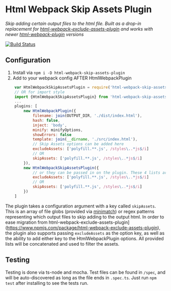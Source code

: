 # Html Webpack Skip Assets Plugin
_Skip adding certain output files to the html file. Built as a drop-in replacement for [html-webpack-exclude-assets-plugin](https://www.npmjs.com/package/html-webpack-exclude-assets-plugin) and works with newer [html-webpack-plugin](https://github.com/jantimon/html-webpack-plugin) versions_

[![Build Status](https://travis-ci.org/swimmadude66/html-webpack-skip-assets-plugin.svg?branch=master)](https://travis-ci.org/swimmadude66/html-webpack-skip-assets-plugin)

## Configuration

1. Install via `npm i -D html-webpack-skip-assets-plugin`
1. Add to your webpack config AFTER HtmlWebpackPlugin
```javascript
    var HtmlWebpackSkipAssetsPlugin = require('html-webpack-skip-assets-plugin').HtmlWebpackSkipAssetsPlugin;
    // OR for import style
    import {HtmlWebpackSkipAssetsPlugin} from 'html-webpack-skip-assets-plugin'
    ...
    plugins: [
        new HtmlWebpackPlugin({
            filename: join(OUTPUT_DIR, './dist/index.html'),
            hash: false,
            inject: 'body',
            minify: minifyOptions,
            showErrors: false
            template: join(__dirname, './src/index.html'),
            // Skip Assets options can be added here
            excludeAssets: ['polyfill.**.js', /styles\..*js$/i]
            // OR
            skipAssets: ['polyfill.**.js', /styles\..*js$/i]
        }),
        new HtmlWebpackSkipAssetsPlugin({
            // or they can be passed in on the plugin. These 4 lists are combined before running
            excludeAssets: ['polyfill.**.js', /styles\..*js$/i]
            // OR
            skipAssets: ['polyfill.**.js', /styles\..*js$/i]
        })
    ]
```

The plugin takes a configuration argument with a key called `skipAssets`. This is an array of file globs (provided via [minimatch](https://github.com/isaacs/minimatch)) or regex patterns representing which output files to skip adding to the output html. In order to ease migration from html-webpack-exclude-assets-plugin](https://www.npmjs.com/package/html-webpack-exclude-assets-plugin), the plugin also supports passing `excludeAssets` as the option key, as well as the ability to add either key to the HtmlWebpackPlugin options. All provided lists will be concatenated and used to filter the assets.

## Testing
Testing is done via ts-node and mocha. Test files can be found in `/spec`, and will be auto-discovered as long as the file ends in `.spec.ts`. Just run `npm test` after installing to see the tests run.
